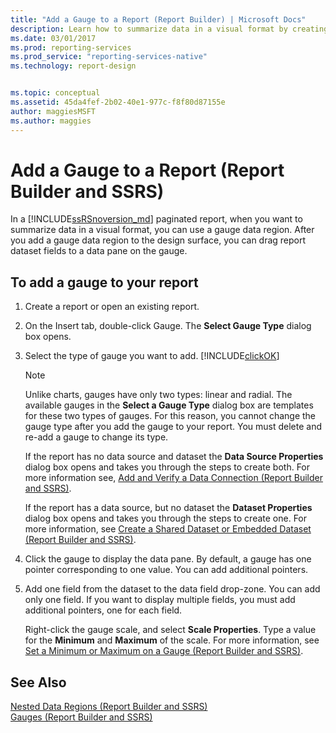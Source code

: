 ```yaml
---
title: "Add a Gauge to a Report (Report Builder) | Microsoft Docs"
description: Learn how to summarize data in a visual format by creating a gauge data region and dragging report dataset fields to a pane on the gauge in Report Builder.
ms.date: 03/01/2017
ms.prod: reporting-services
ms.prod_service: "reporting-services-native"
ms.technology: report-design


ms.topic: conceptual
ms.assetid: 45da4fef-2b02-40e1-977c-f8f80d87155e
author: maggiesMSFT
ms.author: maggies
---
```

# Add a Gauge to a Report (Report Builder and SSRS)
  In a [!INCLUDE[ssRSnoversion_md](../../includes/ssrsnoversion-md.md)] paginated report, when you want to summarize data in a visual format, you can use a gauge data region. After you add a gauge data region to the design surface, you can drag report dataset fields to a data pane on the gauge.  
  
## To add a gauge to your report  
  
1.  Create a report or open an existing report.  
  
2.  On the Insert tab, double-click Gauge. The **Select Gauge Type** dialog box opens.  
  
3.  Select the type of gauge you want to add. [!INCLUDE[clickOK](../../includes/clickok-md.md)]  
  
    > [!NOTE]  
    >  Unlike charts, gauges have only two types: linear and radial. The available gauges in the **Select a Gauge Type** dialog box are templates for these two types of gauges. For this reason, you cannot change the gauge type after you add the gauge to your report. You must delete and re-add a gauge to change its type.  
  
     If the report has no data source and dataset the **Data Source Properties** dialog box opens and takes you through the steps to create both. For more information see, [Add and Verify a Data Connection &#40;Report Builder and SSRS&#41;](../../reporting-services/report-data/add-and-verify-a-data-connection-report-builder-and-ssrs.md).  
  
     If the report has a data source, but no dataset the **Dataset Properties** dialog box opens and takes you through the steps to create one. For more information, see [Create a Shared Dataset or Embedded Dataset &#40;Report Builder and SSRS&#41;](../../reporting-services/report-data/create-a-shared-dataset-or-embedded-dataset-report-builder-and-ssrs.md).  
  
4.  Click the gauge to display the data pane. By default, a gauge has one pointer corresponding to one value. You can add additional pointers.  
  
5.  Add one field from the dataset to the data field drop-zone. You can add only one field. If you want to display multiple fields, you must add additional pointers, one for each field.  
  
     Right-click the gauge scale, and select **Scale Properties**. Type a value for the **Minimum** and **Maximum** of the scale. For more information, see [Set a Minimum or Maximum on a Gauge &#40;Report Builder and SSRS&#41;](../../reporting-services/report-design/set-a-minimum-or-maximum-on-a-gauge-report-builder-and-ssrs.md).  
  
## See Also  
 [Nested Data Regions &#40;Report Builder and SSRS&#41;](../../reporting-services/report-design/nested-data-regions-report-builder-and-ssrs.md)   
 [Gauges &#40;Report Builder and SSRS&#41;](../../reporting-services/report-design/gauges-report-builder-and-ssrs.md)  
  
  

